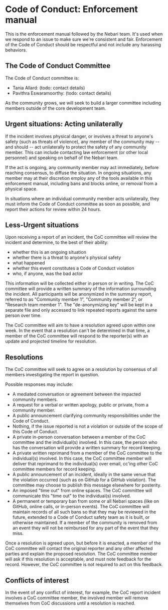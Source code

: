 # Code of Conduct: Enforcement manual

This is the enforcement manual followed by the Nebari team.
It's used when we respond to an issue to make sure we're consistent and fair.
Enforcement of the Code of Conduct should be respectful and not include any harassing behaviors.

## The Code of Conduct Committee

The Code of Conduct committee is:

* Tania Allard: (todo: contact details)
* Pavithra Eswaramoorthy: (todo: contact details)

As the community grows, we will seek to build a larger committee including members outside of the core development team.

## Urgent situations: Acting unilaterally

If the incident involves physical danger, or involves a threat to anyone's safety (such as threats of violence), any member of the community may -- and should -- act unilaterally to protect the safety of any community member.
This can include contacting law enforcement (or other local personnel) and speaking on behalf of the Nebari team.

If the act is ongoing, any community member may act immediately, before reaching consensus, to diffuse the situation.
In ongoing situations, any member may at their discretion employ any of the tools available in this enforcement manual, including bans and blocks online, or removal from a physical space.

In situations where an individual community member acts unilaterally, they must inform the Code of Conduct committee as soon as possible, and report their actions for review within 24 hours.

## Less-Urgent situations

Upon receiving a report of an incident, the CoC committee will review the incident and determine, to the best of their ability:

- whether this is an ongoing situation
- whether there is a threat to anyone's physical safety
- what happened
- whether this event constitutes a Code of Conduct violation
- who, if anyone, was the bad actor

This information will be collected either in person or in writing.
The CoC committee will provide a written summary of the information surrounding the incident.
All participants will be anonymized in the summary report, referred to as "Community member 1", "Community member 2", or "Research team member 1".
The "de-anonymizing key" will be kept in a separate file and only accessed to link repeated reports against the same person over time.

The CoC committee will aim to have a resolution agreed upon within one week.
In the event that a resolution can't be determined in that time, a member of the CoC committee will respond to the reporter(s) with an update and projected timeline for resolution.

## Resolutions

The CoC committee will seek to agree on a resolution by consensus of all members investigating the report in question.

Possible responses may include:

* A mediated conversation or agreement between the impacted community members.
* A request for a verbal or written apology, public or private, from a community member.
* A public announcement clarifying community responsibilities under the Code of Conduct.
* Nothing, if the issue reported is not a violation or outside of the scope of this Code of Conduct.
* A private in-person conversation between a member of the CoC committee and the individual(s) involved.
  In this case, the person who has the conversation will provide a written summary for record keeping.
* A private written reprimand from a member of the CoC committee to the individual(s) involved.
  In this case, the CoC committee member will deliver that reprimand to the individual(s) over email, cc'ing other CoC committee members for record keeping.
* A public announcement of an incident, ideally in the same venue that the violation occurred (such as on GitHub for a GitHub violation).
  The committee may choose to publish this message elsewhere for posterity.
* An imposed "time out" from online spaces.
  The CoC committee will communicate this "time out" to the individual(s) involved.
* A permanent or temporary ban from some or all Nebari spaces (like on GitHub, online calls, or in-person events).
  The CoC committee will maintain records of all such bans so that they may be reviewed in the future, extended to a Code of Conduct safety team as it is built, or otherwise maintained.
  If a member of the community is removed from an event they will not be reimbursed for any part of the event that they miss.

Once a resolution is agreed upon, but before it is enacted, a member of the CoC committee will contact the original reporter and any other affected parties and explain the proposed resolution.
The CoC committee member will ask if this resolution is acceptable, and must note feedback for the record.
However, the CoC committee is not required to act on this feedback.

## Conflicts of interest

In the event of any conflict of interest, for example, the CoC report incident involves a CoC committee member, the involved member will remove themselves from CoC discussions until a resolution is reached.
